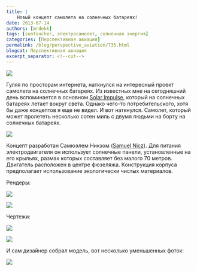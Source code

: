 ```yaml
---
title: |
    Новый концепт самолета на солнечных батареях!
date: 2013-07-14
authors: [mrdekk]
tags: [suntoucher, электросамолет, солнечная энергия]
categories: [Перспективная авиация]
permalink: /blog/perspective_aviation/735.html
blogcat: Перспективная авиация
excerpt_separator: <!--cut-->
---
```



![](http://itw66.ru/uploads/images/00/00/01/2013/07/14/827627.jpg)


Гуляя по просторам интернета, наткнулся на интересный проект самолета на солнечных батареях. Из известных мне на сегодняшний день вспоминается в основном [Solar Impulse](http://www.solarimpulse.com/), который на солнечных батареях летает вокруг света. Однако чего-то потребительского, хотя бы даже концептов я еще не видел. И вот наткнулся. Самолет, который может пролететь несколько сотен миль с двумя людьми на борту на солнечных батареях.


<!--cut-->



![](http://itw66.ru/uploads/images/00/00/01/2013/07/14/d73998.jpg)


Концепт разработан Самюэлем Никзом ([Samuel Nicz](http://www.2degree.net/)). Для питания электродвигателя он использует солнечные панели, установленные на его крыльях, размах которых составляет без малого 70 метров. Двигатель расположен в центре фюзеляжа. Конструкция корпуса предполагает использование экологически чистых материалов. 

Рендеры:


![](http://itw66.ru/uploads/images/00/00/01/2013/07/14/88d19c.jpg)


![](http://itw66.ru/uploads/images/00/00/01/2013/07/14/f2e2ed.jpg)


Чертежи:


![](http://itw66.ru/uploads/images/00/00/01/2013/07/14/46c5d4.png)


![](http://itw66.ru/uploads/images/00/00/01/2013/07/14/917755.png)


И сам дизайнер собрал модель, вот несколько уменьшенных фоток:


![](http://itw66.ru/uploads/images/00/00/01/2013/07/14/568ebc.jpg)

